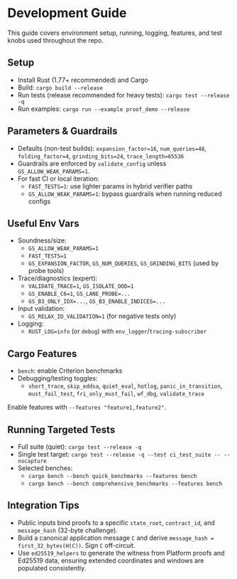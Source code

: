 # Development Guide

This guide covers environment setup, running, logging, features, and test knobs used throughout the repo.

## Setup

- Install Rust (1.77+ recommended) and Cargo
- Build: `cargo build --release`
- Run tests (release recommended for heavy tests): `cargo test --release -q`
- Run examples: `cargo run --example proof_demo --release`

## Parameters & Guardrails

- Defaults (non-test builds): `expansion_factor=16`, `num_queries=48`, `folding_factor=4`, `grinding_bits=24`, `trace_length=65536`
- Guardrails are enforced by `validate_config` unless `GS_ALLOW_WEAK_PARAMS=1`.
- For fast CI or local iteration:
  - `FAST_TESTS=1`: use lighter params in hybrid verifier paths
  - `GS_ALLOW_WEAK_PARAMS=1`: bypass guardrails when running reduced configs

## Useful Env Vars

- Soundness/size:
  - `GS_ALLOW_WEAK_PARAMS=1`
  - `FAST_TESTS=1`
  - `GS_EXPANSION_FACTOR`, `GS_NUM_QUERIES`, `GS_GRINDING_BITS` (used by probe tools)
- Trace/diagnostics (expert):
  - `VALIDATE_TRACE=1`, `GS_ISOLATE_OOD=1`
  - `GS_ENABLE_C6=1`, `GS_LANE_PROBE=...`
  - `GS_B3_ONLY_IDX=...`, `GS_B3_ENABLE_INDICES=...`
- Input validation:
  - `GS_RELAX_ID_VALIDATION=1` (for negative tests only)
- Logging:
  - `RUST_LOG=info` (or `debug`) with `env_logger`/`tracing-subscriber`

## Cargo Features

- `bench`: enable Criterion benchmarks
- Debugging/testing toggles:
  - `short_trace`, `skip_eddsa`, `quiet_eval`, `hotlog`, `panic_in_transition`, `must_fail_test`, `fri_only_must_fail`, `wf_dbg`, `validate_trace`

Enable features with `--features "feature1,feature2"`.

## Running Targeted Tests

- Full suite (quiet): `cargo test --release -q`
- Single test target: `cargo test --release -q --test ci_test_suite -- --nocapture`
- Selected benches:
  - `cargo bench --bench quick_benchmarks --features bench`
  - `cargo bench --bench comprehensive_benchmarks --features bench`

## Integration Tips

- Public inputs bind proofs to a specific `state_root`, `contract_id`, and `message_hash` (32-byte challenge).
- Build a canonical application message `C` and derive `message_hash = first_32_bytes(H(C))`. Sign `C` off-circuit.
- Use `ed25519_helpers` to generate the witness from Platform proofs and Ed25519 data, ensuring extended coordinates and windows are populated consistently.

